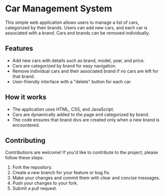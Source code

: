 # Car Management System

This simple web application allows users to manage a list of cars, categorized by their brands. Users can add new cars, and each car is associated with a brand. Cars and brands can be removed individually.

## Features

- Add new cars with details such as brand, model, year, and price.
- Cars are categorized by brand for easy navigation.
- Remove individual cars and their associated brand if no cars are left for that brand.
- User-friendly interface with a "delete" button for each car.

## How it works

- The application uses HTML, CSS, and JavaScript.
- Cars are dynamically added to the page and categorized by brand.
- The code ensures that brand divs are created only when a new brand is encountered.

## Contributing

Contributions are welcome! If you'd like to contribute to the project, please follow these steps:

1. Fork the repository.
2. Create a new branch for your feature or bug fix.
3. Make your changes and commit them with clear and concise messages.
4. Push your changes to your fork.
5. Submit a pull request.


